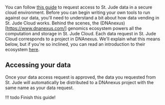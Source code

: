 You can follow [this guide](guides/data/data-request.md) to request access to
St. Jude data in a secure cloud environment. Before you can begin writing your
own tools to run against our data, you'll need to understand a bit about how
data vending in St. Jude Cloud works. Behind the scenes, the (DNAnexus)[https://www.dnanexus.com/] genomics ecosystem powers all the computation
and storage in St. Jude Cloud. Each data request in St. Jude Cloud corresponds to a project in DNAnexus. We'll explain what this means below, but if you're so inclined, you can read an introduction to their ecosystem [here](https://wiki.dnanexus.com/UI/Quickstart).

## Accessing your data

Once your data access request is approved, the data you requested from St. Jude will automatically be distributed to a DNAnexus project with the same name as your data request.

!!! todo
    Finish this guide!